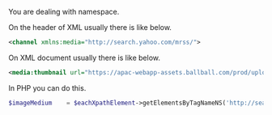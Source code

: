 You are dealing with namespace.

On the header of XML usually there is like below.

```xml
<channel xmlns:media="http://search.yahoo.com/mrss/">
```

On XML document usually there is like below.

```xml
<media:thumbnail url="https://apac-webapp-assets.ballball.com/prod/uploads/articles/articleimageversion/720p-Serge%20Aurier%20two%20months%20jail.jpg" width="460" height="302"></media:thumbnail>
```

In PHP you can do this.

```php
$imageMedium 	= $eachXpathElement->getElementsByTagNameNS('http://search.yahoo.com/mrss/', 'thumbnail')->item(0)->getAttribute('url');
```

